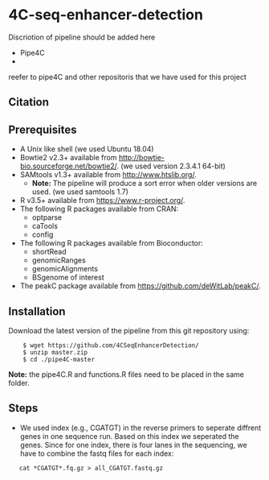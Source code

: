 # 4C-seq-enhancer-detection

Discriotion of pipeline should be added here 

- Pipe4C 
- 

reefer to pipe4C and other repositoris that we have used for this project

## Citation


## Prerequisites

- A Unix like shell (we used Ubuntu 18.04)
- Bowtie2 v2.3+ available from http://bowtie-bio.sourceforge.net/bowtie2/.  (we used version 2.3.4.1 64-bit)
- SAMtools v1.3+ available from http://www.htslib.org/. 
   - **Note:** The pipeline will produce a sort error when older versions are used. (we used samtools 1.7)
- R v3.5+ available from https://www.r-project.org/.
- The following R packages available from CRAN:
  - optparse
  - caTools
  - config
- The following R packages available from Bioconductor:
  - shortRead
  - genomicRanges
  - genomicAlignments
  - BSgenome of interest
- The peakC package available from https://github.com/deWitLab/peakC/.

## Installation

Download the latest version of the pipeline from this git repository using:

```
    $ wget https://github.com/4CSeqEnhancerDetection/
    $ unzip master.zip
    $ cd ./pipe4C-master
```
**Note:** the pipe4C.R and functions.R files need to be placed in the same folder. 


## Steps

- We used index (e.g., CGATGT) in the reverse primers to seperate diffrent genes in one sequence run. Based on this index we seperated the genes. Since for one index, there is four lanes in the sequencing, we have to combine the fastq files for each index:

```
   cat *CGATGT*.fq.gz > all_CGATGT.fastq.gz
```

